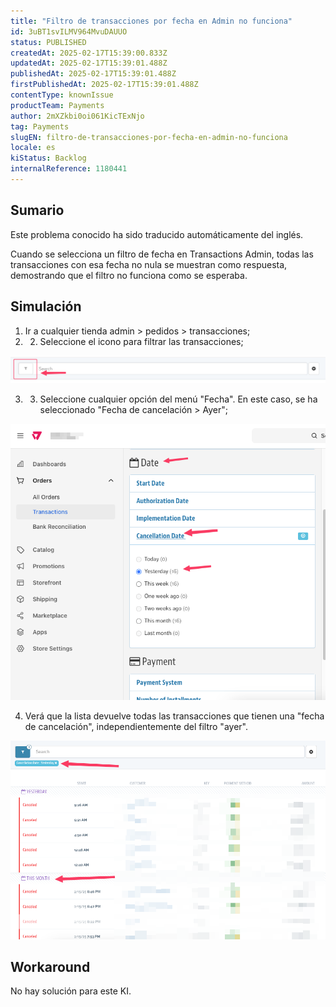 ```yaml
---
title: "Filtro de transacciones por fecha en Admin no funciona"
id: 3uBT1svILMV964MvuDAUUO
status: PUBLISHED
createdAt: 2025-02-17T15:39:00.833Z
updatedAt: 2025-02-17T15:39:01.488Z
publishedAt: 2025-02-17T15:39:01.488Z
firstPublishedAt: 2025-02-17T15:39:01.488Z
contentType: knownIssue
productTeam: Payments
author: 2mXZkbi0oi061KicTExNjo
tag: Payments
slugEN: filtro-de-transacciones-por-fecha-en-admin-no-funciona
locale: es
kiStatus: Backlog
internalReference: 1180441
---
```


## Sumario

<div class="alert alert-info">
  <p>Este problema conocido ha sido traducido automáticamente del inglés.</p>
</div>


Cuando se selecciona un filtro de fecha en Transactions Admin, todas las transacciones con esa fecha no nula se muestran como respuesta, demostrando que el filtro no funciona como se esperaba.


##

## Simulación


1. Ir a cualquier tienda admin > pedidos > transacciones;
2. 2. Seleccione el icono para filtrar las transacciones;

 ![](https://raw.githubusercontent.com/vtexdocs/help-center-content/refs/heads/main/docs/es/known-issues/Payments/filtro-de-transacciones-por-fecha-en-admin-no-funciona_1.png)

3. 3. Seleccione cualquier opción del menú "Fecha". En este caso, se ha seleccionado "Fecha de cancelación > Ayer";

 ![](https://raw.githubusercontent.com/vtexdocs/help-center-content/refs/heads/main/docs/es/known-issues/Payments/filtro-de-transacciones-por-fecha-en-admin-no-funciona_2.png)

4. Verá que la lista devuelve todas las transacciones que tienen una "fecha de cancelación", independientemente del filtro "ayer".

 ![](https://raw.githubusercontent.com/vtexdocs/help-center-content/refs/heads/main/docs/es/known-issues/Payments/filtro-de-transacciones-por-fecha-en-admin-no-funciona_3.png)

##


## Workaround


No hay solución para este KI.





